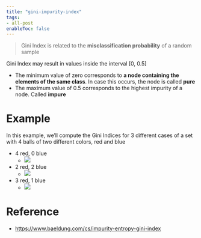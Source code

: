 ```yaml
---
title: "gini-impurity-index"
tags:
- all-post
enableToc: false
---
```


> Gini Index is related to the **misclassification probability** of a random sample

Gini Index may result in values inside the interval [0, 0.5]
- The minimum value of zero corresponds to **a node containing the elements of the same class**. In case this occurs, the node is called **pure**
- The maximum value of 0.5 corresponds to the highest impurity of a node. Called **impure**

# Example

In this example, we’ll compute the Gini Indices for 3 different cases of a set with 4 balls of two different colors, red and blue

- 4 red, 0 blue
	- ![](https://www.baeldung.com/wp-content/ql-cache/quicklatex.com-03178ed050fa7f5ac3d42af8f8535842_l3.svg)
- 2 red, 2 blue
	- ![](https://www.baeldung.com/wp-content/ql-cache/quicklatex.com-feb5ec6ce739f898c6c6ff05c2a9b904_l3.svg)
- 3 red, 1 blue
	- ![](https://www.baeldung.com/wp-content/ql-cache/quicklatex.com-26774e1805b1b0048d64045c59ca7593_l3.svg)

# Reference
- https://www.baeldung.com/cs/impurity-entropy-gini-index